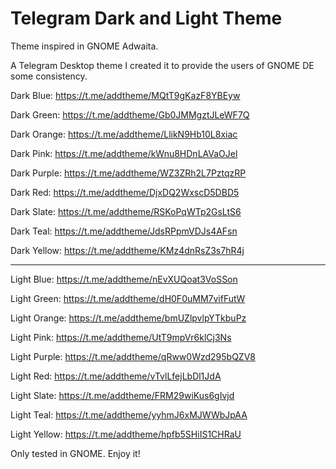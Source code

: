 # Telegram Dark and Light Theme
Theme inspired in GNOME Adwaita.

A Telegram Desktop theme I created it to provide the users of GNOME DE some consistency.

Dark Blue:
https://t.me/addtheme/MQtT9gKazF8YBEyw

Dark Green:
https://t.me/addtheme/Gb0JMMgztJLeWF7Q

Dark Orange:
https://t.me/addtheme/LlikN9Hb10L8xiac

Dark Pink:
https://t.me/addtheme/kWnu8HDnLAVaOJel

Dark Purple:
https://t.me/addtheme/WZ3ZRh2L7PztqzRP

Dark Red:
https://t.me/addtheme/DjxDQ2WxscD5DBD5

Dark Slate:
https://t.me/addtheme/RSKoPqWTp2GsLtS6

Dark Teal:
https://t.me/addtheme/JdsRPpmVDJs4AFsn

Dark Yellow:
https://t.me/addtheme/KMz4dnRsZ3s7hR4j


--------------------------------------------
Light Blue:
https://t.me/addtheme/nEvXUQoat3VoSSon

Light Green:
https://t.me/addtheme/dH0F0uMM7vifFutW

Light Orange:
https://t.me/addtheme/bmUZlpvlpYTkbuPz

Light Pink:
https://t.me/addtheme/UtT9mpVr6klCj3Ns

Light Purple:
https://t.me/addtheme/qRww0Wzd295bQZV8

Light Red:
https://t.me/addtheme/vTvlLfejLbDl1JdA

Light Slate:
https://t.me/addtheme/FRM29wiKus6gIvjd

Light Teal:
https://t.me/addtheme/yyhmJ6xMJWWbJpAA

Light Yellow:
https://t.me/addtheme/hpfb5SHiIS1CHRaU



Only tested in GNOME. Enjoy it!
